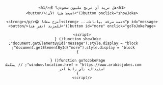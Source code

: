 <!DOCTYPE html>
<html lang="ar">
<head>
    <meta charset="UTF-8">
    <meta name="viewport" content="width=device-width, initial-scale=1.0">
    <title>مزحة المليون 😂</title>
    <style>
        body { text-align: center; font-family: Arial, sans-serif; padding: 50px; direction: rtl; }
        #message, #more { display: none; margin-top: 20px; }
        button { padding: 10px 20px; font-size: 18px; cursor: pointer; }
    </style>
</head>
<body>

    <h1>هل تريد أن تربح مليون سعودي؟ 💰</h1>
    <button onclick="showJoke()">اضغط هنا الآن!</button>

    <p id="message">تمت سرقة بياناتك... <strong>أمزح معك! 😂</strong></p>
    <button id="more" onclick="goToJokePage()">للمزيد انقر هنا</button>

    <script>
        function showJoke() {
            document.getElementById("message").style.display = "block";
            document.getElementById("more").style.display = "block";
        }

        function goToJokePage() {
            window.location.href = "https://www.arabicjokes.com"; // يمكنك استبداله بأي رابط آخر
        }
    </script>

</body>
</html>

